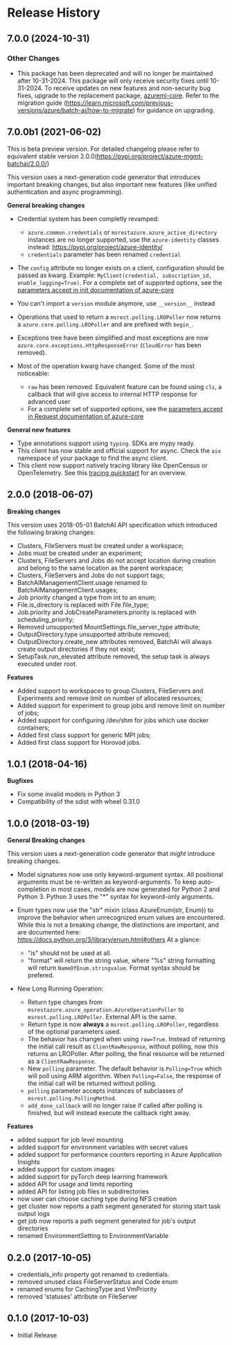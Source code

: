 # Release History

## 7.0.0 (2024-10-31)

### Other Changes

- This package has been deprecated and will no longer be maintained after 10-31-2024. This package will only receive security fixes until 10-31-2024. To receive updates on new features and non-security bug fixes, upgrade to the replacement package, [azureml-core](https://pypi.org/project/azureml-core/). Refer to the migration guide (https://learn.microsoft.com/previous-versions/azure/batch-ai/how-to-migrate) for guidance on upgrading.

## 7.0.0b1 (2021-06-02)

This is beta preview version.
For detailed changelog please refer to equivalent stable version 2.0.0(https://pypi.org/project/azure-mgmt-batchai/2.0.0/)

This version uses a next-generation code generator that introduces important breaking changes, but also important new features (like unified authentication and async programming).

**General breaking changes**

- Credential system has been completly revamped:

  - `azure.common.credentials` or `msrestazure.azure_active_directory` instances are no longer supported, use the `azure-identity` classes instead: https://pypi.org/project/azure-identity/
  - `credentials` parameter has been renamed `credential`

- The `config` attribute no longer exists on a client, configuration should be passed as kwarg. Example: `MyClient(credential, subscription_id, enable_logging=True)`. For a complete set of
  supported options, see the [parameters accept in init documentation of azure-core](https://github.com/Azure/azure-sdk-for-python/blob/main/sdk/core/azure-core/CLIENT_LIBRARY_DEVELOPER.md#available-policies)
- You can't import a `version` module anymore, use `__version__` instead
- Operations that used to return a `msrest.polling.LROPoller` now returns a `azure.core.polling.LROPoller` and are prefixed with `begin_`.
- Exceptions tree have been simplified and most exceptions are now `azure.core.exceptions.HttpResponseError` (`CloudError` has been removed).
- Most of the operation kwarg have changed. Some of the most noticeable:

  - `raw` has been removed. Equivalent feature can be found using `cls`, a callback that will give access to internal HTTP response for advanced user
  - For a complete set of supported options, see the [parameters accept in Request documentation of azure-core](https://github.com/Azure/azure-sdk-for-python/blob/main/sdk/core/azure-core/CLIENT_LIBRARY_DEVELOPER.md#available-policies)

**General new features**

- Type annotations support using `typing`. SDKs are mypy ready.
- This client has now stable and official support for async. Check the `aio` namespace of your package to find the async client.
- This client now support natively tracing library like OpenCensus or OpenTelemetry. See this [tracing quickstart](https://github.com/Azure/azure-sdk-for-python/tree/main/sdk/core/azure-core-tracing-opentelemetry) for an overview.

## 2.0.0 (2018-06-07)

**Breaking changes**

This version uses 2018-05-01 BatchAI API specification which introduced the following braking changes:

- Clusters, FileServers must be created under a workspace;
- Jobs must be created under an experiment;
- Clusters, FileServers and Jobs do not accept location during creation and belong to the same location as the parent
  workspace;
- Clusters, FileServers and Jobs do not support tags;
- BatchAIManagementClient.usage renamed to BatchAIManagementClient.usages;
- Job priority changed a type from int to an enum;
- File.is_directory is replaced with File.file_type;
- Job.priority and JobCreateParameters.priority is replaced with scheduling_priority;
- Removed unsupported MountSettings.file_server_type attribute;
- OutputDirectory.type unsupported attribute removed;
- OutputDirectory.create_new attributes removed, BatchAI will always create output directories if they not exist;
- SetupTask.run_elevated attribute removed, the setup task is always executed under root.

**Features**

- Added support to workspaces to group Clusters, FileServers and Experiments and remove limit on number of allocated
  resources;
- Added support for experiment to group jobs and remove limit on number of jobs;
- Added support for configuring /dev/shm for jobs which use docker containers;
- Added first class support for generic MPI jobs;
- Added first class support for Horovod jobs.

## 1.0.1 (2018-04-16)

**Bugfixes**

- Fix some invalid models in Python 3
- Compatibility of the sdist with wheel 0.31.0

## 1.0.0 (2018-03-19)

**General Breaking changes**

This version uses a next-generation code generator that *might* introduce breaking changes.

- Model signatures now use only keyword-argument syntax. All positional arguments must be re-written as keyword-arguments.
  To keep auto-completion in most cases, models are now generated for Python 2 and Python 3. Python 3 uses the "*" syntax for keyword-only arguments.
- Enum types now use the "str" mixin (class AzureEnum(str, Enum)) to improve the behavior when unrecognized enum values are encountered.
  While this is not a breaking change, the distinctions are important, and are documented here:
  https://docs.python.org/3/library/enum.html#others
  At a glance:

  - "is" should not be used at all.
  - "format" will return the string value, where "%s" string formatting will return `NameOfEnum.stringvalue`. Format syntax should be prefered.

- New Long Running Operation:

  - Return type changes from `msrestazure.azure_operation.AzureOperationPoller` to `msrest.polling.LROPoller`. External API is the same.
  - Return type is now **always** a `msrest.polling.LROPoller`, regardless of the optional parameters used.
  - The behavior has changed when using `raw=True`. Instead of returning the initial call result as `ClientRawResponse`,
    without polling, now this returns an LROPoller. After polling, the final resource will be returned as a `ClientRawResponse`.
  - New `polling` parameter. The default behavior is `Polling=True` which will poll using ARM algorithm. When `Polling=False`,
    the response of the initial call will be returned without polling.
  - `polling` parameter accepts instances of subclasses of `msrest.polling.PollingMethod`.
  - `add_done_callback` will no longer raise if called after polling is finished, but will instead execute the callback right away.

**Features**

- added support for job level mounting
- added support for environment variables with secret values
- added support for performance counters reporting in Azure Application Insights
- added support for custom images
- added support for pyTorch deep learning framework
- added API for usage and limits reporting
- added API for listing job files in subdirectories
- now user can choose caching type during NFS creation
- get cluster now reports a path segment generated for storing start task output logs
- get job now reports a path segment generated for job's output directories
- renamed EnvironmentSetting to EnvironmentVariable

## 0.2.0 (2017-10-05)

* credentials_info property got renamed to credentials.
* removed unused class FileServerStatus and Code enum
* renamed enums for CachingType and VmPriority
* removed 'statuses' attribute on FileServer

## 0.1.0 (2017-10-03)

* Initial Release
